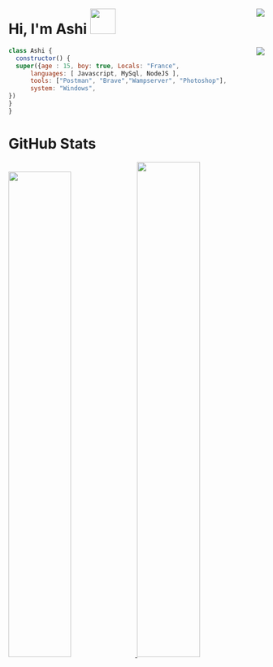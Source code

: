 # Hi, I'm Ashi <img src="https://media.giphy.com/media/mGcNjsfWAjY5AEZNw6/giphy.gif" width="50"> <img align="right" src="https://profile-counter.glitch.me/ashibre/count.svg">




<a href="https://discord.com/users/942459622718074900" target="_blank">
   <img src="https://lanyard-profile-readme.vercel.app/api/942459622718074900?bg=0d1117&animated=false&hideDiscrim=false&borderRadius=31px" align="right">
</a>


```javascript
class Ashi {
  constructor() {
  super({age : 15, boy: true, Locals: "France",
      languages: [ Javascript, MySql, NodeJS ],
      tools: ["Postman", "Brave","Wampserver", "Photoshop"],
      system: "Windows",
})
}
}
```


# GitHub Stats
<p align="left">
  <a href="/">
  <img width="49.5%"  src="https://github-readme-stats.vercel.app/api?username=ashibre&theme=tokyonight&show_icons=true&hide_border=true" />
      <img width="49.5%" height="50%" src="https://github-readme-streak-stats.herokuapp.com/?user=ashibre&theme=dracula&hide_border=true" />
  </a>
</p>
